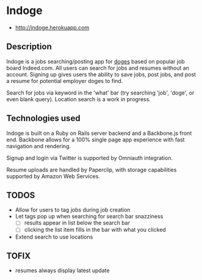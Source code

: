 # Indoge

- http://indoge.herokuapp.com

## Description
Indoge is a jobs searching/posting app for [doges][doge]
based on popular job board Indeed.com.
All users can search for jobs and resumes without an account. Signing up gives
users the ability to save jobs, post jobs, and post a resume for potential
employer doges to find.

Search for jobs via keyword in the 'what' bar (try searching 'job', 'doge', or
even blank query). Location search is a work in progress.

[doge]: ./app/assets/images/doge.jpg
## Technologies used
Indoge is built on a Ruby on Rails server backend and a Backbone.js front end.
Backbone allows for a 100% single page app experience with fast navigation and
rendering.

Signup and login via Twitter is supported by Omniauth integration.

Resume uploads are handled by Paperclip, with storage capabilities supported by
Amazon Web Services.

## TODOS
* Allow for users to tag jobs during job creation
* Let tags pop up when searching for search bar snazziness
  - [ ] results appear in list below the search bar
  - [ ] clicking the list item fills in the bar with what you clicked
* Extend search to use locations

## TOFIX
* resumes always display latest update
